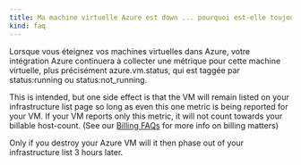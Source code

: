 ```yaml
---
title: Ma machine virtuelle Azure est down ... pourquoi est-elle toujours répertoriée dans ma page infrastructure list?
kind: faq
---
```


Lorsque vous éteignez vos machines virtuelles dans Azure, votre intégration Azure continuera à collecter une métrique pour cette machine virtuelle, plus précisément azure.vm.status, qui est taggée par status:running ou status:not_running.

This is intended, but one side effect is that the VM will remain listed on your infrastructure list page so long as even this one metric is being reported for your VM. If your VM reports only this metric, it will not count towards your billable host-count. (See our [Billing FAQs](/account_management/faq/) for more info on billing matters)

Only if you destroy your Azure VM will it then phase out of your infrastructure list 3 hours later.

